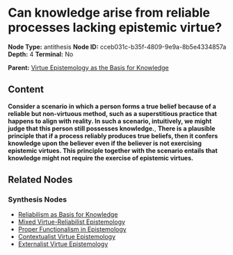# Can knowledge arise from reliable processes lacking epistemic virtue?

**Node Type:** antithesis
**Node ID:** cceb031c-b35f-4809-9e9a-8b5e4334857a
**Depth:** 4
**Terminal:** No

**Parent:** [Virtue Epistemology as the Basis for Knowledge](virtue-epistemology-as-the-basis-for-knowledge-synthesis-f8eb5e2f-1f1c-431f-ade3-fcfc46921627.md)

## Content

**Consider a scenario in which a person forms a true belief because of a reliable but non-virtuous method, such as a superstitious practice that happens to align with reality. In such a scenario, intuitively, we might judge that this person still possesses knowledge.**, **There is a plausible principle that if a process reliably produces true beliefs, then it confers knowledge upon the believer even if the believer is not exercising epistemic virtues. This principle together with the scenario entails that knowledge might not require the exercise of epistemic virtues.**

## Related Nodes

### Synthesis Nodes

- [Reliabilism as Basis for Knowledge](reliabilism-as-basis-for-knowledge-synthesis-26f1ec43-86a3-49eb-acf8-79a0b3db6317.md)
- [Mixed Virtue-Reliabilist Epistemology](mixed-virtue-reliabilist-epistemology-synthesis-d30df727-9a98-4634-9156-c8793397aea7.md)
- [Proper Functionalism in Epistemology](proper-functionalism-in-epistemology-synthesis-d910d5f9-b21a-4dbf-962f-dac65510d8cb.md)
- [Contextualist Virtue Epistemology](contextualist-virtue-epistemology-synthesis-21667a0d-0466-413b-b3a1-7c50b1813d18.md)
- [Externalist Virtue Epistemology](externalist-virtue-epistemology-synthesis-385b5ffc-c4b7-4987-99a7-d1cacc4a04e8.md)
